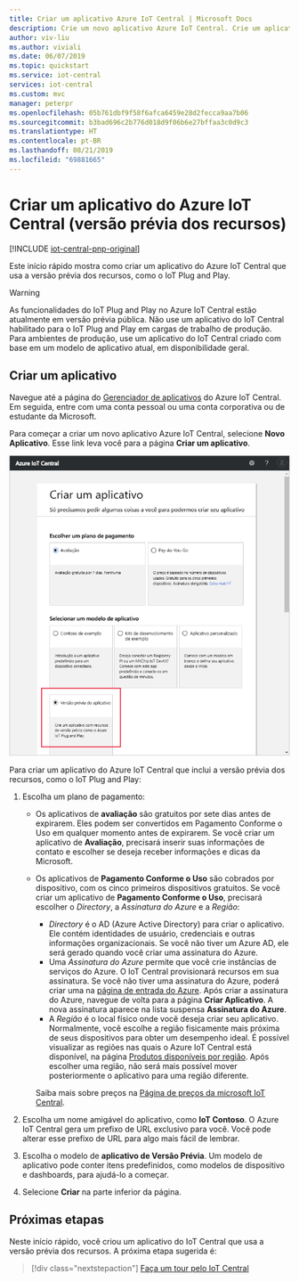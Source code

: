 ```yaml
---
title: Criar um aplicativo Azure IoT Central | Microsoft Docs
description: Crie um novo aplicativo Azure IoT Central. Crie um aplicativo de Avaliação ou de Pagamento Conforme o Uso usando um modelo de aplicativo.
author: viv-liu
ms.author: viviali
ms.date: 06/07/2019
ms.topic: quickstart
ms.service: iot-central
services: iot-central
ms.custom: mvc
manager: peterpr
ms.openlocfilehash: 05b761dbf9f58f6afca6459e28d2fecca9aa7b06
ms.sourcegitcommit: b3bad696c2b776d018d9f06b6e27bffaa3c0d9c3
ms.translationtype: HT
ms.contentlocale: pt-BR
ms.lasthandoff: 08/21/2019
ms.locfileid: "69881665"
---
```

# <a name="create-an-azure-iot-central-application-preview-features"></a>Criar um aplicativo do Azure IoT Central (versão prévia dos recursos)

[!INCLUDE [iot-central-pnp-original](../../includes/iot-central-pnp-original-note.md)]

Este início rápido mostra como criar um aplicativo do Azure IoT Central que usa a versão prévia dos recursos, como o IoT Plug and Play.

> [!WARNING]
> As funcionalidades do IoT Plug and Play no Azure IoT Central estão atualmente em versão prévia pública. Não use um aplicativo do IoT Central habilitado para o IoT Plug and Play em cargas de trabalho de produção. Para ambientes de produção, use um aplicativo do IoT Central criado com base em um modelo de aplicativo atual, em disponibilidade geral.

## <a name="create-an-application"></a>Criar um aplicativo

Navegue até a página do [Gerenciador de aplicativos](https://aka.ms/iotcentral) do Azure IoT Central. Em seguida, entre com uma conta pessoal ou uma conta corporativa ou de estudante da Microsoft.

Para começar a criar um novo aplicativo Azure IoT Central, selecione **Novo Aplicativo**. Esse link leva você para a página **Criar um aplicativo**.

![Página Criar um aplicativo do Azure IoT Central](media/quick-deploy-iot-central-pnp/iotcentralcreate.png)

Para criar um aplicativo do Azure IoT Central que inclui a versão prévia dos recursos, como o IoT Plug and Play:

1. Escolha um plano de pagamento:
   - Os aplicativos de **avaliação** são gratuitos por sete dias antes de expirarem. Eles podem ser convertidos em Pagamento Conforme o Uso em qualquer momento antes de expirarem. Se você criar um aplicativo de **Avaliação**, precisará inserir suas informações de contato e escolher se deseja receber informações e dicas da Microsoft.
   - Os aplicativos de **Pagamento Conforme o Uso** são cobrados por dispositivo, com os cinco primeiros dispositivos gratuitos. Se você criar um aplicativo de **Pagamento Conforme o Uso**, precisará escolher o *Directory*, a *Assinatura do Azure* e a *Região*:
      - *Directory* é o AD (Azure Active Directory) para criar o aplicativo. Ele contém identidades de usuário, credenciais e outras informações organizacionais. Se você não tiver um Azure AD, ele será gerado quando você criar uma assinatura do Azure.
      - Uma *Assinatura do Azure* permite que você crie instâncias de serviços do Azure. O IoT Central provisionará recursos em sua assinatura. Se você não tiver uma assinatura do Azure, poderá criar uma na [página de entrada do Azure](https://aka.ms/createazuresubscription). Após criar a assinatura do Azure, navegue de volta para a página **Criar Aplicativo**. A nova assinatura aparece na lista suspensa **Assinatura do Azure**.
      - A *Região* é o local físico onde você deseja criar seu aplicativo. Normalmente, você escolhe a região fisicamente mais próxima de seus dispositivos para obter um desempenho ideal. É possível visualizar as regiões nas quais o Azure IoT Central está disponível, na página [Produtos disponíveis por região](https://azure.microsoft.com/regions/services/). Após escolher uma região, não será mais possível mover posteriormente o aplicativo para uma região diferente.

      Saiba mais sobre preços na [Página de preços da microsoft IoT Central](https://azure.microsoft.com/pricing/details/iot-central/).

1. Escolha um nome amigável do aplicativo, como **IoT Contoso**. O Azure IoT Central gera um prefixo de URL exclusivo para você. Você pode alterar esse prefixo de URL para algo mais fácil de lembrar.

1. Escolha o modelo de **aplicativo de Versão Prévia**. Um modelo de aplicativo pode conter itens predefinidos, como modelos de dispositivo e dashboards, para ajudá-lo a começar.

1. Selecione **Criar** na parte inferior da página.

## <a name="next-steps"></a>Próximas etapas

Neste início rápido, você criou um aplicativo do IoT Central que usa a versão prévia dos recursos. A próxima etapa sugerida é:

> [!div class="nextstepaction"]
> [Faça um tour pelo IoT Central](overview-iot-central-tour-pnp.md?toc=/azure/iot-central-pnp/toc.json&bc=/azure/iot-central-pnp/breadcrumb/toc.json)
